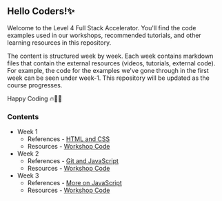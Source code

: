 ## Hello Coders!✨

Welcome to the Level 4 Full Stack Accelerator. You'll find the code examples used in our workshops, recommended tutorials, and other learning resources in this repository.

The content is structured week by week. Each week contains markdown files that contain the external resources (videos, tutorials, external code). For example, the code for the examples we've gone through in the first week can be seen under week-1. This repository will be updated as the course progresses.

Happy Coding 🔥🧑‍💻

### Contents

- Week 1
  - References - [HTML and CSS](week-01/README.md)
  - Resources - [Workshop Code](week-01)
- Week 2
  - References - [Git and JavaScript](week-02/README.md)
  - Resources - [Workshop Code](week-02)
- Week 3
  - References - [More on JavaScript](week-03/README.md)
  - Resources - [Workshop Code](week-03)
  <!--
- Week 4
  - References - [More on JavaScript part 2](week-04/README.md)
  - Resources - [Workshop Code](week-04)
- Week 5
  - References - [React](week-05/README.md)
  - Resources - [Workshop Code](week-05)
- Week 6
  - References - [More React](week-06/README.md)
  - Resources - [Workshop Code](week-06)
- Week 7
  - References - [More React and Material UI](week-07/README.md)
  - Resources - [Workshop Code](week-07)
- Week 8
  - References - [Node.js](week-08/README.md)
  - Resources - [Workshop Code](week-08)
- Week 9
  - References - [More NodeJS](week-09/README.md)
  - Resources - [Workshop Code](week-09)
- Week 10
  - References - [Databases and MySQL](week-10/README.md)
  - Resources - [Workshop Code](week-10)
- Week 11
  - References - [Cryptography and CI/CD](week-11/README.md)
  - Resources - [Workshop Code](week-11)
- Week 12
  - References - [](week-12/README.md)
  - Resources - [Workshop Code](week-12) -->
